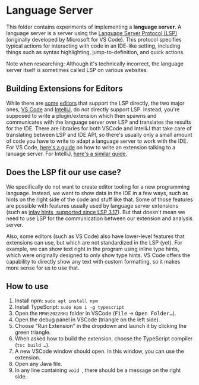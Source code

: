 # Language Server

This folder contains experiments of implementing a **language server**.
A language server is a server using the [Language Server Protocol (LSP)](https://microsoft.github.io/language-server-protocol/) (originally developed by Microsoft for VS Code).
This protocol specifies typical actions for interacting with code in an IDE-like setting, including things such as syntax highlighting, jump-to-definition, and quick actions.

Note when researching: Although it's technically incorrect, the language server itself is sometimes called LSP on various websites.

## Building Extensions for Editors

While there are [some](https://neovim.io/) [editors](https://lapce.dev/) that support the LSP directly, the two major ones, [VS Code](https://code.visualstudio.com/) and [IntelliJ](https://www.jetbrains.com/idea/), do *not* directly support LSP.
Instead, you're supposed to write a plugin/extension which then spawns and communicates with the language server over LSP and translates the results for the IDE.
There are libraries for both VSCode and IntelliJ that take care of translating between LSP and IDE API, so there's usually only a small amount of code you have to write to adapt a language server to work with the IDE.
For VS Code, [here's a guide](https://code.visualstudio.com/api/language-extensions/language-server-extension-guide) on how to write an extension talking to a lanuage server.
For IntelliJ, [here's a similar guide](https://www.jetbrains.com/help/mps/building-intellij-idea-language-plugins.html).

## Does the LSP fit our use case?

We specifically do not want to create editor tooling for a new programming language.
Instead, we want to show data in the IDE in a few ways, such as hints on the right side of the code and stuff like that.
Some of those features are possible with features usually used by language server extensions (such as [inlay hints, supported since LSP 3.17](https://microsoft.github.io/language-server-protocol/specifications/lsp/3.17/specification/)).
But that doesn't mean we need to use LSP for the communication between our extension and analysis server.

Also, some editors (such as VS Code) also have lower-level features that extensions can use, but which are not standardized in the LSP (yet).
For example, we can show text right in the program using inline type hints, which were originally designed to only show type hints.
VS Code offers the capability to directly show any text with custom formatting, so it makes more sense for us to use that.

## How to use

1. Install npm: `sudo apt install npm`
2. Install TypeScript: `sudo npm i -g typescript`
3. Open the `MPWS2022RH1` folder in VSCode (<kbd>File</kbd> → <kbd>Open Folder…</kbd>).
4. Open the debug panel in VSCode (triangle on the left side).
5. Choose "Run Extension" in the dropdown and launch it by clicking the green triangle.
6. When asked how to build the extension, choose the TypeScript compiler (`tsc build …`).
7. A new VSCode window should open. In this window, you can use the extension.
8. Open any Java file.
9. In any line containing `void `, there should be a message on the right side.
